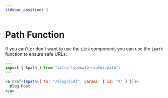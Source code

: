 ```yaml
---
sidebar_position: 2
---
```

# Path Function
If you can't or don't want to use the `Link` component, you can use the `$path` function to ensure safe URLs.

```jsx
---
import { $path } from "astro-typesafe-routes/path";
---

<a href={$path({ to: "/blog/[id]", params: { id: "4" } })}>
  Blog Post
</a>
```
